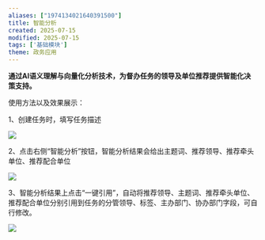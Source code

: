 ```yaml
---
aliases: ["1974134021640391500"]
title: 智能分析
created: 2025-07-15
modified: 2025-07-15
tags: ['基础模块']
theme: 政务应用
---
```


**通过AI语义理解与向量化分析技术，为督办任务的领导及单位推荐提供智能化决策支持。**

使用方法以及效果展示：

1、创建任务时，填写任务描述

![](6da76c208b44d9252af5f260c39129d4.jpg)

2、点击右侧“智能分析”按钮，智能分析结果会给出主题词、推荐领导、推荐牵头单位、推荐配合单位

![](22a76fedf88e895782940c4834756a82.jpg)

3、智能分析结果上点击“一键引用”，自动将推荐领导、主题词、推荐牵头单位、推荐配合单位分别引用到任务的分管领导、标签、主办部门、协办部门字段，可自行修改。

![](c3f019a872929763f90fa60dcf8f997e.jpg)